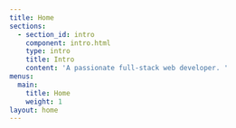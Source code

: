 ```yaml
---
title: Home
sections:
  - section_id: intro
    component: intro.html
    type: intro
    title: Intro
    content: 'A passionate full-stack web developer. '
menus:
  main:
    title: Home
    weight: 1
layout: home
---
```

